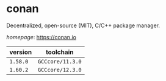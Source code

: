 # conan

Decentralized, open-source (MIT), C/C++ package manager.

*homepage*: <https://conan.io>

version | toolchain
--------|----------
``1.58.0`` | ``GCCcore/11.3.0``
``1.60.2`` | ``GCCcore/12.3.0``
